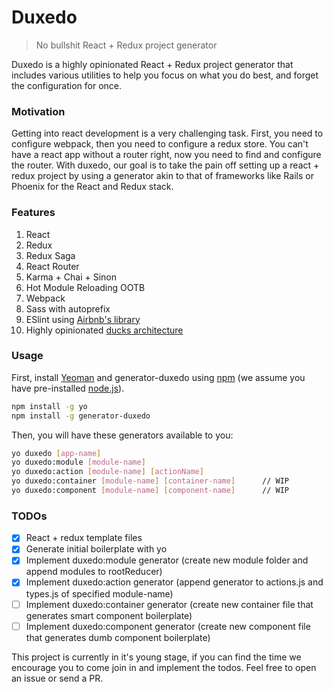 # Duxedo
> No bullshit React + Redux project generator

Duxedo is a highly opinionated React + Redux project generator that includes various utilities to help you focus on what you do best, and forget the configuration for once.

### Motivation
Getting into react development is a very challenging task. First, you need to configure webpack, then you need to configure a redux store. You can't have a react app without a router right, now you need to find and configure the router. With duxedo, our goal is to take the pain off setting up a react + redux project by using a generator akin to that of frameworks like Rails or Phoenix for the React and Redux stack.

### Features
1. React
3. Redux
4. Redux Saga
5. React Router
6. Karma + Chai + Sinon
7. Hot Module Reloading OOTB
8. Webpack
9. Sass with autoprefix
10. ESlint using [Airbnb's library](https://github.com/airbnb/javascript)
11. Highly opinionated [ducks architecture](https://github.com/erikras/ducks-modular-redux)

### Usage

First, install [Yeoman](http://yeoman.io) and generator-duxedo using [npm](https://www.npmjs.com/) (we assume you have pre-installed [node.js](https://nodejs.org/)).

```bash
npm install -g yo
npm install -g generator-duxedo
```

Then, you will have these generators available to you:

```bash
yo duxedo [app-name]
yo duxedo:module [module-name]
yo duxedo:action [module-name] [actionName]
yo duxedo:container [module-name] [container-name]      // WIP
yo duxedo:component [module-name] [component-name]      // WIP
```

### TODOs
- [x] React + redux template files
- [x] Generate initial boilerplate with yo
- [x] Implement duxedo:module generator (create new module folder and append modules to rootReducer)
- [x] Implement duxedo:action generator (append generator to actions.js and types.js of specified module-name)
- [ ] Implement duxedo:container generator (create new container file that generates smart component boilerplate)
- [ ] Implement duxedo:component generator (create new component file that generates dumb component boilerplate)

This project is currently in it's young stage, if you can find the time we encourage you to come join in and implement the todos. Feel free to open an issue or send a PR.
